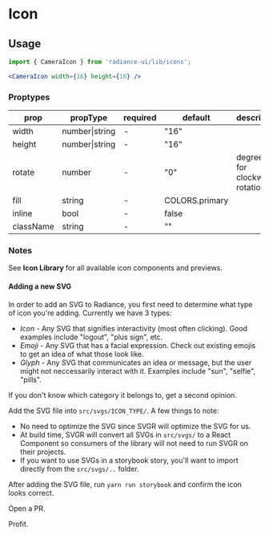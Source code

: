 # Icon
## Usage

```jsx
import { CameraIcon } from 'radiance-ui/lib/icons';

<CameraIcon width={16} height={16} />
```

<!-- STORY -->

### Proptypes
| prop      | propType           | required | default        | description                       |
|-----------|--------------------|----------|----------------|-----------------------------------|
| width     | number&#124;string | -        | "16"           |                                   |
| height    | number&#124;string | -        | "16"           |                                   |
| rotate    | number             | -        | "0"            | degrees to for clockwise rotation |
| fill      | string             | -        | COLORS.primary |                                   |
| inline    | bool               | -        | false          |                                   |
| className | string             | -        | ""             |                                   |

### Notes
See **Icon Library** for all available icon components and previews.

#### Adding a new SVG
In order to add an SVG to Radiance, you first need to determine what type
of icon you're adding. Currently we have 3 types:
- *Icon* - Any SVG that signifies interactivity (most often clicking).
  Good examples include "logout", "plus sign", etc.
- *Emoji* - Any SVG that has a facial expression. Check out existing
  emojis to get an idea of what those look like.
- *Glyph* - Any SVG that communicates an idea or message, but the user
  might not neccessarily interact with it. Examples include "sun",
"selfie", "pills".

If you don't know which category it belongs to, get a second opinion.

Add the SVG file into `src/svgs/ICON_TYPE/`. A few things to note:
- No need to optimize the SVG since SVGR will optimize the SVG for us.
- At build time, SVGR will convert all SVGs in `src/svgs/` to a React
  Component so consumers of the library will not need to run SVGR on
their projects.
- If you want to use SVGs in a storybook story, you'll want to import
  directly from the `src/svgs/..` folder.

After adding the SVG file, run `yarn run storybook` and confirm the icon
looks correct.

Open a PR.

Profit.

